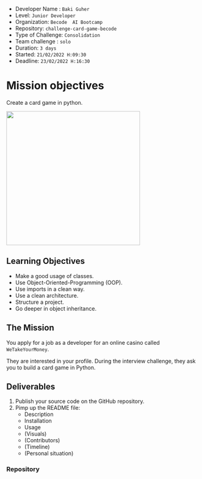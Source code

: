 
- Developer Name : `Baki Guher`
- Level: `Junior Developer`
- Organization: `Becode  AI Bootcamp`
- Repository: `challenge-card-game-becode`
- Type of Challenge: `Consolidation`
- Team challenge : `solo`
- Duration: `3 days`
- Started: `21/02/2022 H:09:30`
- Deadline: `23/02/2022 H:16:30`

# Mission objectives

Create a card game in python.

<img src="https://upload.wikimedia.org/wikipedia/commons/7/7a/Cassius_Marcellus_Coolidge_-_Poker_Game_%281894%29.png" width="350" height="350">



## Learning Objectives

- Make a good usage of classes.
- Use Object-Oriented-Programming (OOP).
- Use imports in a clean way.
- Use a clean architecture.
- Structure a project.
- Go deeper in object inheritance.

## The Mission



You apply for a job as a developer for an online casino called `WeTakeYourMoney`.

They are interested in your profile.
During the interview challenge, they ask you to build a card game in Python.



## Deliverables

1. Publish your source code on the GitHub repository.
2. Pimp up the README file:
   - Description
   - Installation
   - Usage
   - (Visuals)
   - (Contributors)
   - (Timeline)
   - (Personal situation)





### Repository

